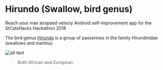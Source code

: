 # Hirundo (Swallow, bird genus)
Reach your max airspeed velociy
Android self-improvement app for the StCatsHacks Hackathon 2018

The bird genus [Hirundo](https://en.wikipedia.org/wiki/Hirundo) is a group of passerines in the family Hirundinidae (swallows and martins)

![alt text](http://style.org/images/unladenswallow/swallow_st3.gif)

>Both African and European.
